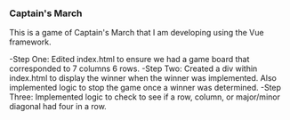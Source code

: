 ### Captain's March

This is a game of Captain's March that I am developing using the Vue framework.

-Step One: Edited index.html to ensure we had a game board that corresponded to 7 columns 6 rows.
-Step Two: Created a div within index.html to display the winner when the winner was implemented. Also implemented logic to stop the game once a winner was determined.
-Step Three: Implemented logic to check to see if a row, column, or major/minor diagonal had four in a row.